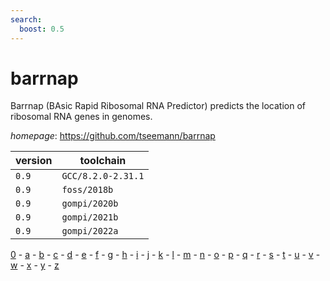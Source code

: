 ```yaml
---
search:
  boost: 0.5
---
```

# barrnap

Barrnap (BAsic Rapid Ribosomal RNA Predictor) predicts the location of ribosomal RNA genes in genomes.

*homepage*: <https://github.com/tseemann/barrnap>

version | toolchain
--------|----------
``0.9`` | ``GCC/8.2.0-2.31.1``
``0.9`` | ``foss/2018b``
``0.9`` | ``gompi/2020b``
``0.9`` | ``gompi/2021b``
``0.9`` | ``gompi/2022a``

[0](../0/index.md) - [a](../a/index.md) - [b](../b/index.md) - [c](../c/index.md) - [d](../d/index.md) - [e](../e/index.md) - [f](../f/index.md) - [g](../g/index.md) - [h](../h/index.md) - [i](../i/index.md) - [j](../j/index.md) - [k](../k/index.md) - [l](../l/index.md) - [m](../m/index.md) - [n](../n/index.md) - [o](../o/index.md) - [p](../p/index.md) - [q](../q/index.md) - [r](../r/index.md) - [s](../s/index.md) - [t](../t/index.md) - [u](../u/index.md) - [v](../v/index.md) - [w](../w/index.md) - [x](../x/index.md) - [y](../y/index.md) - [z](../z/index.md)

